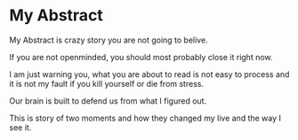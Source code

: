 # My Abstract

My Abstract is crazy story you are not going to belive. 

If you are not openminded, you should most probably close it right now. 

I am just warning you, what you are about to read is not easy to process and it is not my fault if you kill yourself or die from stress. 

Our brain is built to defend us from what I figured out. 

This is story of two moments and how they changed my live and the way I see it. 

